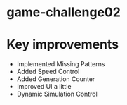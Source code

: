 # game-challenge02  
# Key improvements
- Implemented Missing Patterns
- Added Speed Control
- Added Generation Counter 
- Improved UI a little 
- Dynamic Simulation Control